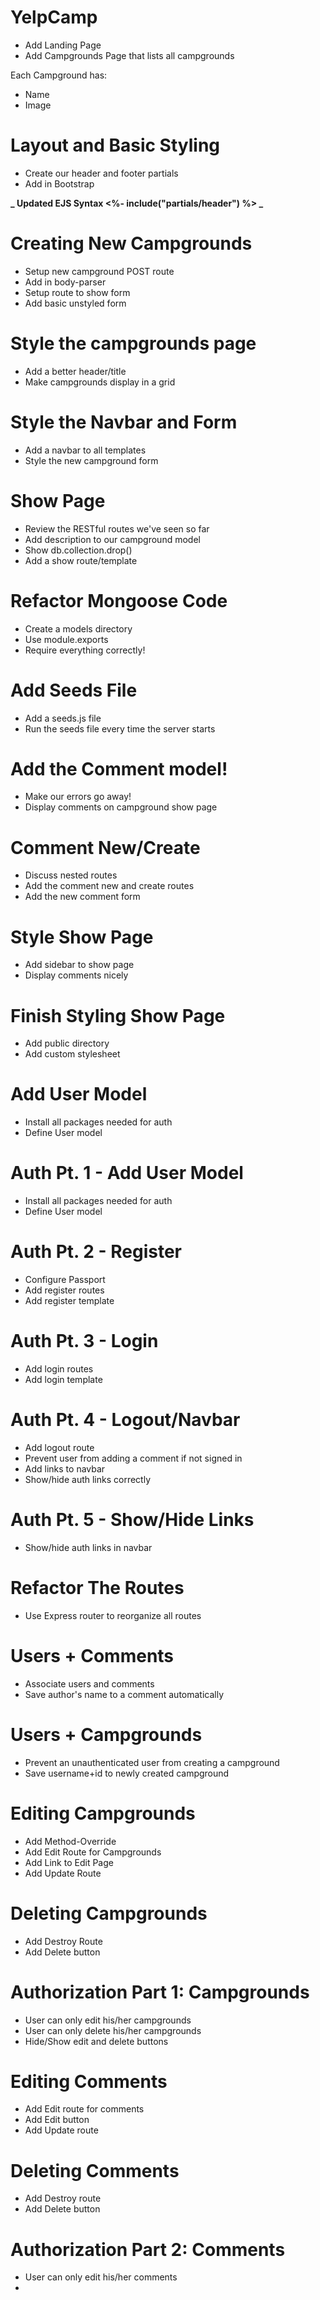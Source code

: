 # YelpCamp

- Add Landing Page
- Add Campgrounds Page that lists all campgrounds

Each Campground has:

- Name
- Image

# Layout and Basic Styling

- Create our header and footer partials
- Add in Bootstrap

**_ Updated EJS Syntax <%- include("partials/header") %> _**

# Creating New Campgrounds

- Setup new campground POST route
- Add in body-parser
- Setup route to show form
- Add basic unstyled form

# Style the campgrounds page

- Add a better header/title
- Make campgrounds display in a grid

# Style the Navbar and Form

- Add a navbar to all templates
- Style the new campground form

# Show Page

- Review the RESTful routes we've seen so far
- Add description to our campground model
- Show db.collection.drop()
- Add a show route/template

# Refactor Mongoose Code

- Create a models directory
- Use module.exports
- Require everything correctly!

# Add Seeds File

- Add a seeds.js file
- Run the seeds file every time the server starts

# Add the Comment model!

- Make our errors go away!
- Display comments on campground show page

# Comment New/Create

- Discuss nested routes
- Add the comment new and create routes
- Add the new comment form

# Style Show Page

- Add sidebar to show page
- Display comments nicely

# Finish Styling Show Page

- Add public directory
- Add custom stylesheet

# Add User Model

- Install all packages needed for auth
- Define User model

# Auth Pt. 1 - Add User Model

- Install all packages needed for auth
- Define User model

# Auth Pt. 2 - Register

- Configure Passport
- Add register routes
- Add register template

# Auth Pt. 3 - Login

- Add login routes
- Add login template

# Auth Pt. 4 - Logout/Navbar

- Add logout route
- Prevent user from adding a comment if not signed in
- Add links to navbar
- Show/hide auth links correctly

# Auth Pt. 5 - Show/Hide Links

- Show/hide auth links in navbar

# Refactor The Routes

- Use Express router to reorganize all routes

# Users + Comments

- Associate users and comments
- Save author's name to a comment automatically

# Users + Campgrounds

- Prevent an unauthenticated user from creating a campground
- Save username+id to newly created campground

# Editing Campgrounds

- Add Method-Override
- Add Edit Route for Campgrounds
- Add Link to Edit Page
- Add Update Route

# Deleting Campgrounds

- Add Destroy Route
- Add Delete button

# Authorization Part 1: Campgrounds

- User can only edit his/her campgrounds
- User can only delete his/her campgrounds
- Hide/Show edit and delete buttons

# Editing Comments

- Add Edit route for comments
- Add Edit button
- Add Update route

# Deleting Comments

- Add Destroy route
- Add Delete button

# Authorization Part 2: Comments

- User can only edit his/her comments
-
